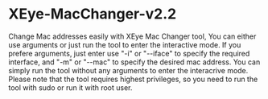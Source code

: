 # XEye-MacChanger-v2.2
Change Mac addresses easily with XEye Mac Changer tool, You can either use arguments or just run the tool to enter the interactive mode. If you prefere arguments, just enter use "-i" or "--iface" to specify the required interface, and "-m" or "--mac" to specify the desired mac address. You can simply run the tool without any arguments to enter the interacrive mode. Please note that the tool requires highest privileges, so you need to run the tool with sudo or run it with root user.
